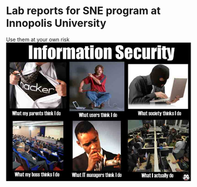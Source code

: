 # Lab reports for SNE program at Innopolis University
Use them at your own risk
![SNE](https://github.com/mrZizik/lab_reports/raw/master/readme.jpg)
